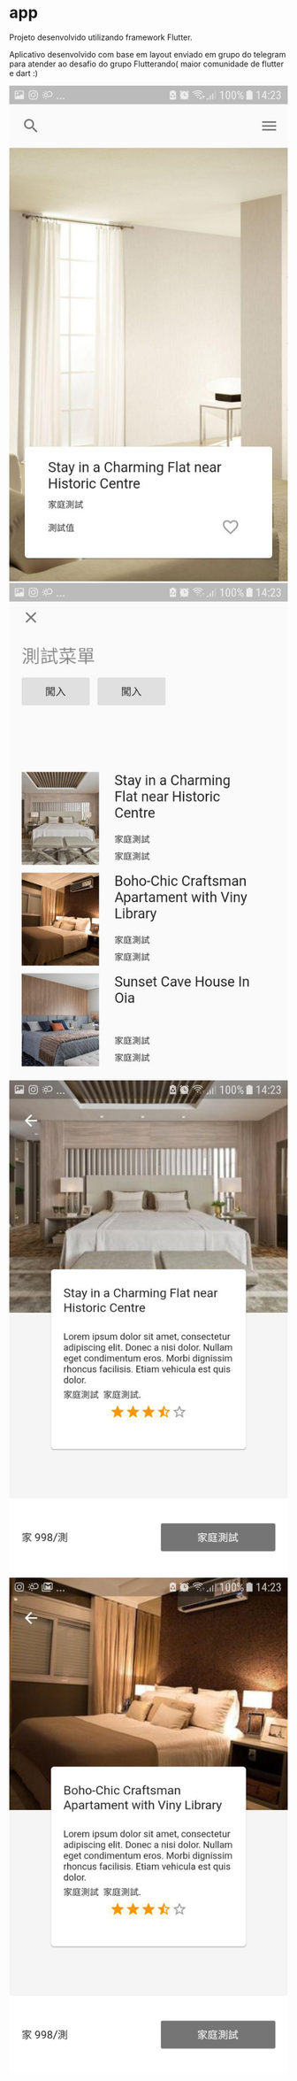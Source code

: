 # app

<p>Projeto desenvolvido utilizando framework Flutter.</p>

<p>Aplicativo desenvolvido com base em layout enviado em grupo do telegram para atender ao desafio do grupo Flutterando( maior comunidade de flutter e dart :)</p>



![Screenshot](https://github.com/HeitorGonzaga/ui-app/blob/master/images/app1.jpg?raw=false)
![Screenshot](https://github.com/HeitorGonzaga/ui-app/blob/master/images/app2.jpg?raw=false)
![Screenshot](https://github.com/HeitorGonzaga/ui-app/blob/master/images/app3.jpg?raw=false)
![Screenshot](https://github.com/HeitorGonzaga/ui-app/blob/master/images/app4.jpg?raw=false)
